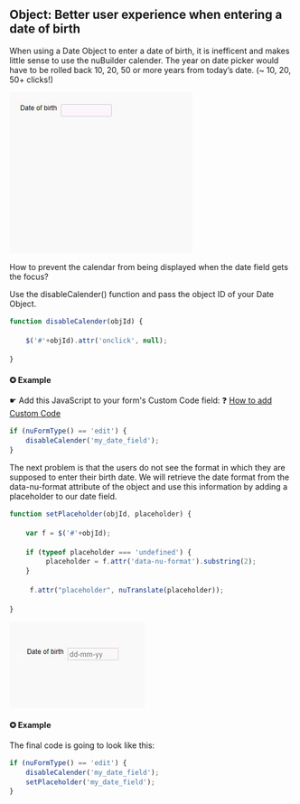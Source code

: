 ## Object:  Better user experience when entering a date of birth

When using a Date Object to enter a date of birth, it is inefficent and makes little sense to use the nuBuilder calender.
The year on date picker would have to be rolled back 10, 20, 50 or more years from today’s date. (~ 10, 20, 50+ clicks!)


<p align="left">
  <img src="screenshots/dob_default.gif">
</p>


How to prevent the calendar from being displayed when the date field gets the focus?

Use the disableCalender() function and pass the object ID of your Date Object.

```javascript
function disableCalender(objId) {

    $('#'+objId).attr('onclick', null); 	
	
}
```
#### ✪ Example

☛ Add this JavaScript to your form's Custom Code field:
 ❓ [How to add Custom Code](/common/form_add_custom_code_javascript.gif)
   
```javascript
if (nuFormType() == 'edit') {
	disableCalender('my_date_field');
}	
```


The next problem is that the users do not see the format in which they are supposed to enter their birth date.
We will retrieve the date format from the data-nu-format attribute of the object and use this information by adding a placeholder to our date field.


```javascript
function setPlaceholder(objId, placeholder) {
    
    var f = $('#'+objId);    

    if (typeof placeholder === 'undefined') {	
		 placeholder = f.attr('data-nu-format').substring(2);
	}
       
     f.attr("placeholder", nuTranslate(placeholder));    
      
}
```

<p align="left">
  <img src="screenshots/dob_custom.gif">
</p>

#### ✪ Example

The final code is going to look like this:

```javascript
if (nuFormType() == 'edit') {
	disableCalender('my_date_field');
	setPlaceholder('my_date_field');
}	

```



